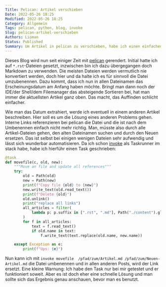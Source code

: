 ```yaml
---
Title: Pelican: Artikel verschieben
Date: 2022-05-26 18:25
Modified: 2022-05-26 18:25
Category: Allgemein
Tags: pelican, python, blog, invoke
Slug: pelican-artikel-verschieben
Authors: Lioman
Status: Published
Summary: Um Artikel in pelican zu verschieben, habe ich einen einfachen Task erstellt
---
```


Dieses Blog wird nun seit einiger Zeit mit [pelican](https://getpelican.com) gerendert.
Initial hatte ich auf `*.rst`-Dateien gesetzt, inzwischen bin ich dazu übergegangen doch Markdown zu verwenden.
Die meisten Dateien werden vermutlich nie konvertiert werden, doch hier und da halte ich es für sinnvoll die Datei umzubenennen.
Dazu kommt, dass ich nun in allen Dateinamen das Erscheinungsdatum am Anfang haben möchte.
Bringt man dann noch der IDE/der Shell/dem Filemanager das absteigende Sortieren bei, hat man immer die aktuellsten Artikel ganz oben.
Das macht, das Auffinden schlicht einfacher.

Wie man das Datum extrahiert, werde ich eventuell in einem anderen Artikel beschreiben.
Hier soll es um die Lösung eines anderen Problems gehen.
Interne Links referenzieren bei pelican die Datei und die ist nach dem Umbenennen einfach nicht mehr richtig.
Man, müsste also durch alle Artikel-Dateien gehen, den alten Dateinamen suchen und durch den Neuen ersetzen.
Das ist selbst bei einigen wenigen Dateien sehr aufwendig und lässt sich wunderbar automatisieren.
Da ich schon [invoke](https://www.pyinvoke.org/) als Taskrunner im stack habe, habe ich hierführ einen Task geschrieben:
```python
@task
def movefile(c, old, new):
    """Move an file and update all references"""
    try:
        old = Path(old)
        new = Path(new)
        print(f"Copy file {old} to {new}")
        new.write_text(old.read_text())
        print(f"Delete {old}")
        old.unlink()
        print("replace all links")
        all_articles = filter(
            lambda p: p.suffix in [".rst", ".md"], Path("./content").glob("**/*")
        )
        for f in all_articles:
            text = f.read_text()
            if old.name in text:
                f.write_text(text.replace(old.name, new.name))

    except Exception as e:
        print(f"Ups: {e}")
```

Nun kann ich mit `invoke movefile  /pfad/zum/Artikel.md /pfad/zum/Neuen-Artikel.md` die Datei umbenennen und in allen anderen Posts, wird der Link ersetzt.
Eine kleine Warnung: Ich habe den Task nur bei mir getestet und er funktioniert soweit. Aber es ist doch eher eine schnelle Lösung und man sollte sich das Ergebnis genau anschauen, bevor man es benutzt.